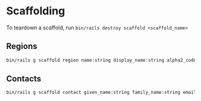 # Scaffolding

To teardown a scaffold, run `bin/rails destroy scaffold <scaffold_name>`

## Regions

```bash
bin/rails g scaffold region name:string display_name:string alpha2_code_iso3166:string numeric_code_iso3166:string
```

## Contacts

```bash
bin/rails g scaffold contact given_name:string family_name:string email:string phone:string
```
